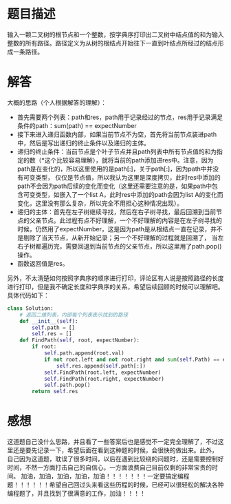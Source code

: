 # 题目描述

输入一颗二叉树的根节点和一个整数，按字典序打印出二叉树中结点值的和为输入整数的所有路径。路径定义为从树的根结点开始往下一直到叶结点所经过的结点形成一条路径。

# 解答

大概的思路（个人根据解答的理解）：
* 首先需要两个列表：path和res，path用于记录经过的节点，res用于记录满足条件的path：sum(path) == expectNumber
* 接下来进入递归函数内部，如果当前节点不为空，首先将当前节点装进path中，然后是写出递归的终止条件以及递归的主体。
* 递归的终止条件：当前节点是个叶子节点并且path列表中所有节点值的和为指定的数（*这个比较容易理解），就将当前的path添加进res中。注意，因为path是在变化的，所以这里使用的是path[:]，关于path[:]，因为path中并没有可变类型，
仅仅是节点值，所以我认为这里是深度拷贝，此时res中添加的path不会因为path后续的变化而变化（这里还需要注意的是，如果path中包含可变类型，如嵌入了一个list A，此时res中添加的path会因为list A的变化而变化，这里没有那么复杂，所以完全不用担心这种情况出现）。
* 递归的主体：首先在左子树继续寻找，然后在右子树寻找，最后回溯到当前节点的父亲节点。此过程有点不好理解，一个不好理解的内容是在左子树寻找的时候，仍然用了expectNumber，这是因为path是从根结点一直在记录，并不是剔除了当天节点，从新开始记录；另一个不好理解的过程就是回溯了，
当左右子树都遍历完，需要回退到当前节点的父亲节点，所以这里用了path.pop()操作。
* 函数返回值是res。

另外，不太清楚如何按照字典序的顺序进行打印，评论区有人说是按照路径的长度进行打印，但是我不确定长度和字典序的关系，希望后续回顾的时候可以理解吧。具体代码如下：
```python
class Solution:
    # 返回二维列表，内部每个列表表示找到的路径
    def __init__(self):
        self.path = []
        self.res = []
    def FindPath(self, root, expectNumber):
        if root:
            self.path.append(root.val)
            if not root.left and not root.right and sum(self.Path) == expectNumber:
                self.res.append(self.path[:])
            self.FindPath(root.left, expectNumber)
            self.FindPath(root.right, expectNumber)
            self.path.pop()
        return self.res
```

# 感想

这道题自己没什么思路，并且看了一些答案后也是感觉不一定完全理解了，不过这里还是要先记录一下，希望后面在看到这种题的时候，会很快的做出来。此外，
自己因为这道题，耽误了很多时间，以后在遇到比较绕的问题时，还是需要控制好时间，不然一方面打击自己的自信心，一方面浪费自己目前仅剩的非常宝贵的时间。
加油，加油，加油，加油，加油！！！！！！！一定要搞定编程题！！！！！！希望自己回过头来看这些历程的时候，已经可以很轻松的解决各种编程题了，并且找到了很满意的工作，加油！！！！
